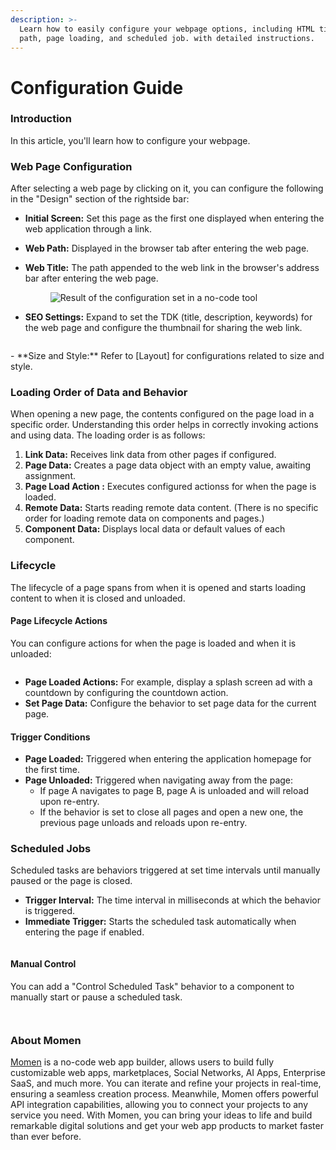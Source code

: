 ```yaml
---
description: >-
  Learn how to easily configure your webpage options, including HTML title and
  path, page loading, and scheduled job. with detailed instructions.
---
```


# Configuration Guide

### Introduction

In this article, you'll learn how to configure your webpage.

### Web Page Configuration

After selecting a web page by clicking on it, you can configure the following in the "Design" section of the rightside bar:

* **Initial Screen:** Set this page as the first one displayed when entering the web application through a link.
* **Web Path:** Displayed in the browser tab after entering the web page.
*   **Web Title:** The path appended to the web link in the browser's address bar after entering the web page.

    <figure><img src="../.gitbook/assets/2 (44).png" alt="Result of the configuration set in a no-code tool ​"><figcaption></figcaption></figure>
* **SEO Settings:** Expand to set the TDK (title, description, keywords) for the web page and configure the thumbnail for sharing the web link.

<figure><img src="../.gitbook/assets/webpage_configuration/seo.jpeg" alt=""><figcaption></figcaption></figure>

\- \*\*Size and Style:\*\* Refer to \[Layout] for configurations related to size and style.

### Loading Order of Data and Behavior

When opening a new page, the contents configured on the page load in a specific order. Understanding this order helps in correctly invoking actions and using data. The loading order is as follows:

1. **Link Data:** Receives link data from other pages if configured.
2. **Page Data:** Creates a page data object with an empty value, awaiting assignment.
3. **Page Load Action :** Executes configured actionss for when the page is loaded.
4. **Remote Data:** Starts reading remote data content. (There is no specific order for loading remote data on components and pages.)
5. **Component Data:** Displays local data or default values of each component.

### Lifecycle

The lifecycle of a page spans from when it is opened and starts loading content to when it is closed and unloaded.

#### Page Lifecycle Actions

You can configure actions for when the page is loaded and when it is unloaded:

<figure><img src="../.gitbook/assets/webpage_configuration/seo.jpeg" alt=""><figcaption></figcaption></figure>

* **Page Loaded Actions:** For example, display a splash screen ad with a countdown by configuring the countdown action.
* **Set Page Data:** Configure the behavior to set page data for the current page.

#### Trigger Conditions

* **Page Loaded:** Triggered when entering the application homepage for the first time.
* **Page Unloaded:** Triggered when navigating away from the page:
  * If page A navigates to page B, page A is unloaded and will reload upon re-entry.
  * If the behavior is set to close all pages and open a new one, the previous page unloads and reloads upon re-entry.

### Scheduled Jobs

Scheduled tasks are behaviors triggered at set time intervals until manually paused or the page is closed.

* **Trigger Interval:** The time interval in milliseconds at which the behavior is triggered.
* **Immediate Trigger:** Starts the scheduled task automatically when entering the page if enabled.

<figure><img src="../.gitbook/assets/webpage_configuration/scheduled.jpeg" alt=""><figcaption></figcaption></figure>

#### Manual Control

You can add a "Control Scheduled Task" behavior to a component to manually start or pause a scheduled task.

<figure><img src="../.gitbook/assets/webpage_configuration/scheduledconfig1.jpeg" alt=""><figcaption></figcaption></figure>

<figure><img src="../.gitbook/assets/webpage_configuration/scheduledconfig2.jpeg" alt=""><figcaption></figcaption></figure>

### About Momen

[Momen](https://momen.app/?channel=blog-about) is a no-code web app builder, allows users to build fully customizable web apps, marketplaces, Social Networks, AI Apps, Enterprise SaaS, and much more. You can iterate and refine your projects in real-time, ensuring a seamless creation process. Meanwhile, Momen offers powerful API integration capabilities, allowing you to connect your projects to any service you need. With Momen, you can bring your ideas to life and build remarkable digital solutions and get your web app products to market faster than ever before.

